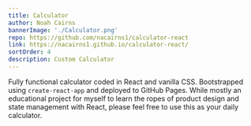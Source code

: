```yaml
---
title: Calculator
author: Noah Cairns
bannerImage: './Calculator.png'
repo: https://github.com/nacairns1/calculator-react
link: https://nacairns1.github.io/calculator-react/
sortOrder: 4
description: Custom Calculator
---
```

Fully functional calculator coded in React and vanilla CSS. Bootstrapped using `create-react-app` and deployed to GitHub Pages. While mostly an educational project for myself to learn the ropes of product design and state management with React, please feel free to use this as your daily calculator. 